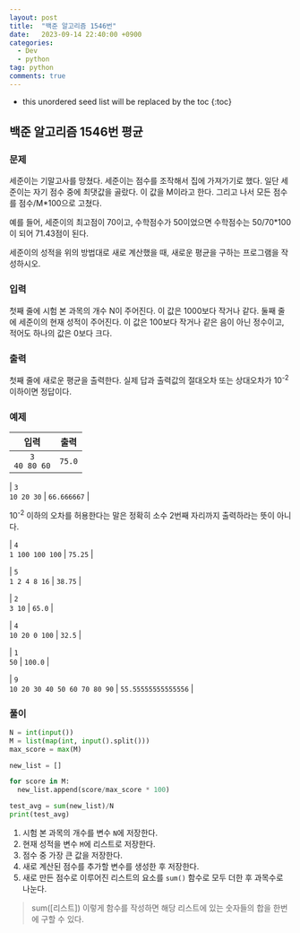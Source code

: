 ```yaml
---
layout: post
title:  "백준 알고리즘 1546번"
date:   2023-09-14 22:40:00 +0900
categories: 
  - Dev
  - python
tag: python
comments: true
---
```


* this unordered seed list will be replaced by the toc
{:toc}

## 백준 알고리즘 1546번 평균

### 문제

세준이는 기말고사를 망쳤다. 세준이는 점수를 조작해서 집에 가져가기로 했다. 일단 세준이는 자기 점수 중에 최댓값을 골랐다. 이 값을 M이라고 한다. 그리고 나서 모든 점수를 점수/M*100으로 고쳤다.

예를 들어, 세준이의 최고점이 70이고, 수학점수가 50이었으면 수학점수는 50/70*100이 되어 71.43점이 된다.

세준이의 성적을 위의 방법대로 새로 계산했을 때, 새로운 평균을 구하는 프로그램을 작성하시오.

### 입력

첫째 줄에 시험 본 과목의 개수 N이 주어진다. 이 값은 1000보다 작거나 같다. 둘째 줄에 세준이의 현재 성적이 주어진다. 이 값은 100보다 작거나 같은 음이 아닌 정수이고, 적어도 하나의 값은 0보다 크다.

### 출력

첫째 줄에 새로운 평균을 출력한다. 실제 답과 출력값의 절대오차 또는 상대오차가 10<sup>-2</sup> 이하이면 정답이다.

### 예제

| 입력 | 출력 |
| :--: | :--: |
| `3` <br/> `40 80 60` | `75.0` |

| `3` <br/> `10 20 30` | `66.666667` |

10<sup>-2</sup> 이하의 오차를 허용한다는 말은 정확히 소수 2번째 자리까지 출력하라는 뜻이 아니다.

| `4` <br/> `1 100 100 100` | `75.25` |

| `5` <br/> `1 2 4 8 16` | `38.75` |

| `2` <br/> `3 10` | `65.0` |

| `4` <br/> `10 20 0 100` | `32.5` |

| `1` <br/> `50` | `100.0` |

| `9` <br/> `10 20 30 40 50 60 70 80 90` | `55.55555555555556` |


### 풀이

```py
N = int(input())
M = list(map(int, input().split()))
max_score = max(M)

new_list = []

for score in M:
  new_list.append(score/max_score * 100)

test_avg = sum(new_list)/N
print(test_avg)
```

1. 시험 본 과목의 개수를 변수 `N`에 저장한다.
2. 현재 성적을 변수 `M`에 리스트로 저장한다.
3. 점수 중 가장 큰 값을 저장한다.
4. 새로 계산된 점수를 추가할 변수를 생성한 후 저장한다.
5. 새로 만든 점수로 이루어진 리스트의 요소를 `sum()` 함수로 모두 더한 후 과목수로 나눈다.

> sum([리스트]) 이렇게 함수를 작성하면 해당 리스트에 있는 숫자들의 합을 한번에 구할 수 있다.